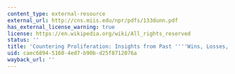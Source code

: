 ```yaml
---
content_type: external-resource
external_url: http://cns.miis.edu/npr/pdfs/133dunn.pdf
has_external_license_warning: true
license: https://en.wikipedia.org/wiki/All_rights_reserved
status: ''
title: 'Countering Proliferation: Insights from Past ''''Wins, Losses, and Draws'
uid: caec6894-5160-4ed7-b90b-d25f8712076a
wayback_url: ''
---
```

